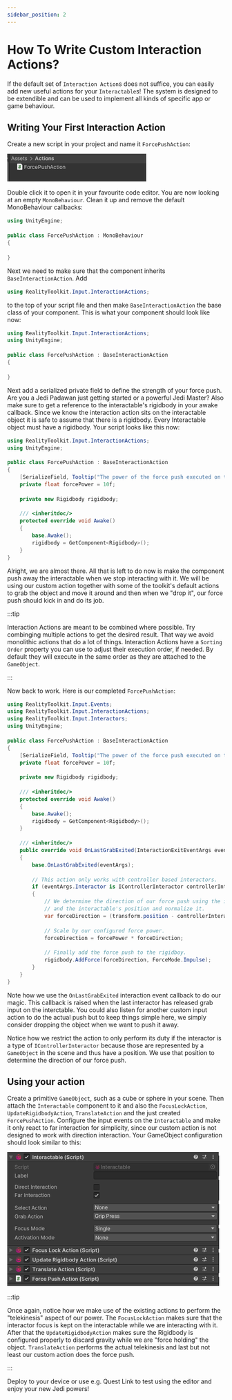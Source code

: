 ```yaml
---
sidebar_position: 2
---
```


# How To Write Custom Interaction Actions?

If the default set of `Interaction Action`s does not suffice, you can easily add new useful actions for your
`Interactable`s! The system is designed to be extendible and can be used to implement all kinds of specific app or game
behaviour.

## Writing Your First Interaction Action

Create a new script in your project and name it `ForcePushAction`:

![Force Push Action Script](img/custom-action-script.png)

Double click it to open it in your favourite code editor. You are now looking at an empty `MonoBehaviour`.
Clean it up and remove the default MonoBehaviour callbacks:

```cs
using UnityEngine;

public class ForcePushAction : MonoBehaviour
{
    
}
```

Next we need to make sure that the component inherits `BaseInteractionAction`.
Add

```cs
using RealityToolkit.Input.InteractionActions;
```

to the top of your script file and then make `BaseInteractionAction` the base class of your component.
This is what your component should look like now:

```cs
using RealityToolkit.Input.InteractionActions;
using UnityEngine;

public class ForcePushAction : BaseInteractionAction
{
    
}
```

Next add a serialized private field to define the strength of your force push. Are you a Jedi Padawan just getting started
or a powerful Jedi Master? Also make sure to get a reference to the interactable's rigidbody in your awake callback. Since we know
the interaction action sits on the interactable object it is safe to assume that there is a rigidbody. Every Interactable object
must have a rigidbody. Your script looks like this now:

```cs
using RealityToolkit.Input.InteractionActions;
using UnityEngine;

public class ForcePushAction : BaseInteractionAction
{
    [SerializeField, Tooltip("The power of the force push executed on the object.")]
    private float forcePower = 10f;

    private new Rigidbody rigidbody;

    /// <inheritdoc/>
    protected override void Awake()
    {
        base.Awake();
        rigidbody = GetComponent<Rigidbody>();
    }
}
```

Alright, we are almost there. All that is left to do now is make the component push away the interactable when we
stop interacting with it. We will be using our custom action together with some of the toolkit's default actions 
to grab the object and move it around and then when we "drop it", our force push should kick in and do its job.

:::tip

Interaction Actions are meant to be combined where possible. Try combinging multiple actions to get the desired result.
That way we avoid monolithic actions that do a lot of things. Interaction Actions have a `Sorting Order` property you can use
to adjust their execution order, if needed. By default they will execute in the same order as they are attached to the `GameObject`.

:::

Now back to work. Here is our completed `ForcePushAction`:

```cs
using RealityToolkit.Input.Events;
using RealityToolkit.Input.InteractionActions;
using RealityToolkit.Input.Interactors;
using UnityEngine;

public class ForcePushAction : BaseInteractionAction
{
    [SerializeField, Tooltip("The power of the force push executed on the object.")]
    private float forcePower = 10f;

    private new Rigidbody rigidbody;

    /// <inheritdoc/>
    protected override void Awake()
    {
        base.Awake();
        rigidbody = GetComponent<Rigidbody>();
    }

    /// <inheritdoc/>
    public override void OnLastGrabExited(InteractionExitEventArgs eventArgs)
    {
        base.OnLastGrabExited(eventArgs);

        // This action only works with controller based interactors.
        if (eventArgs.Interactor is IControllerInteractor controllerInteractor)
        {
            // We determine the direction of our force push using the interactor's position in the scene
            // and the interactable's position and normalize it.
            var forceDirection = (transform.position - controllerInteractor.GameObject.transform.position).normalized;

            // Scale by our configured force power.
            forceDirection = forcePower * forceDirection;

            // Finally add the force push to the rigidboy.
            rigidbody.AddForce(forceDirection, ForceMode.Impulse);
        }
    }
}
```

Note how we use the `OnLastGrabExited` interaction event callback to do our magic. This callback is raised when the last interactor has released
grab input on the interctable. You could also listen for another custom input action to do the actual push but to keep things simple here, we simply consider
dropping the object when we want to push it away.

Notice how we restrict the action to only perform its duty if the interactor is a type of `IControllerInteractor` because those are represented by a `GameObject`
in the scene and thus have a position. We use that position to determine the direction of our force push.

## Using your action

Create a primitive `GameObject`, such as a cube or sphere in your scene. Then attach the `Interactable` component to it and also the `FocusLockAction`, `UpdateRigidbodyAction`, `TranslateAction` and the just created `ForcePushAction`. Configure the input events on the `Interactable` and make it only react to far interaction for simplicity, since our custom action is not designed to work with direction interaction. Your GameObject configuration should look similar to this:

![Configured Interactable](img/custom-action-on-gameobject.png)

:::tip

Once again, notice how we make use of the existing actions to perform the "telekinesis" aspect of our power.
The `FocusLockAction` makes sure that the interactor focus is kept on the interactable while we are interacting with it. After that the `UpdateRigidbodyAction`
makes sure the Rigidbody is configured properly to discard gravity while we are "force holding" the object. `TranslateAction` performs the actual telekinesis and
last but not least our custom action does the force push.

:::

Deploy to your device or use e.g. Quest Link to test using the editor and enjoy your new Jedi powers!
